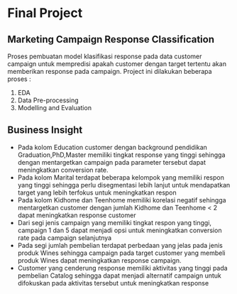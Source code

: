 # Final Project
## Marketing Campaign Response Classification
Proses pembuatan model klasifikasi response pada data customer campaign untuk mempredisi apakah customer dengan target tertentu akan memberikan response pada campaign. Project ini dilakukan beberapa proses :
1. EDA
2. Data Pre-processing
3. Modelling and Evaluation
## Business Insight
- Pada kolom Education customer dengan background pendidikan Graduation,PhD,Master memiliki tingkat response yang tinggi sehingga dengan mentargetkan campaign pada parameter tersebut dapat meningkatkan conversion rate.
- Pada kolom Marital terdapat beberapa kelompok yang memiliki respon yang tinggi sehingga perlu disegmentasi lebih lanjut untuk mendapatkan target yang lebih terfokus untuk meningkatkan respon
- Pada kolom Kidhome dan Teenhome memiliki korelasi negatif sehingga mentargetkan customer dengan jumlah Kidhome dan Teenhome < 2 dapat meningkatkan response customer
- Dari segi jenis campaign yang memiliki tingkat respon yang tinggi, campaign 1 dan 5 dapat menjadi opsi untuk meningkatkan conversion rate pada campaign selanjutnya
- Pada segi jumlah pembelian terdapat perbedaan yang jelas pada jenis produk Wines sehingga campaign pada target customer yang membeli produk Wines dapat meningkatkan response campaign.
- Customer yang cenderung response memiliki aktivitas yang tinggi pada pembelian Catalog sehingga dapat menjadi alternatif campaign untuk difokuskan pada aktivitas tersebut untuk meningkatkan response
